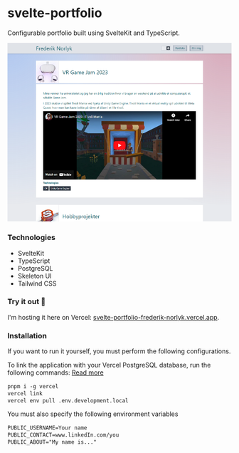# svelte-portfolio
Configurable portfolio built using SvelteKit and TypeScript.

<img src="screenshot_01.png">

### Technologies
- SvelteKit
- TypeScript
- PostgreSQL
- Skeleton UI
- Tailwind CSS

### Try it out 🚀
I'm hosting it here on Vercel: [svelte-portfolio-frederik-norlyk.vercel.app](https://svelte-portfolio-frederik-norlyk.vercel.app/).

### Installation
If you want to run it yourself, you must perform the following configurations.

To link the application with your Vercel PostgreSQL database, run the following commands:
[Read more](https://vercel.com/docs/cli)
```
pnpm i -g vercel
vercel link
vercel env pull .env.development.local
```

You must also specify the following environment variables
```
PUBLIC_USERNAME=Your name
PUBLIC_CONTACT=www.linkedIn.com/you
PUBLIC_ABOUT="My name is..."
```
